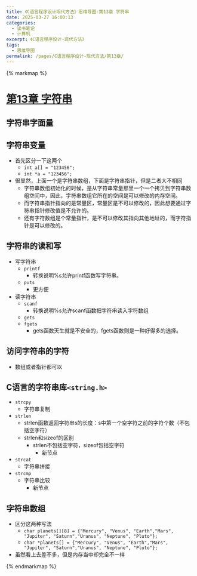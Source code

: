 ```yaml
---
title: 《C语言程序设计现代方法》思维导图-第13章 字符串
date: 2025-03-27 16:00:13
categories:
  - 读书笔记
  - 计算机
excerpt: 《C语言程序设计-现代方法》
tags:
  - 思维导图
permalink: /pages/C语言程序设计-现代方法/第13章/
---
```


{% markmap %}
# [第13章 字符串](/pages/C语言程序设计-现代方法/思维导图/汇总/)

## 字符串字面量
## 字符串变量
- 首先区分一下这两个
    - `int a[] = "123456";`
    - `int *a = "123456";`
- 很显然，上面一个是字符串数组，下面是字符串指针，但是二者大不相同
    - 字符串数组初始化的时候，是从字符串常量那里一个一个拷贝到字符串数组空间中，因此，字符串数组它所在的空间是可以修改的内存空间。
    - 而字符串指针指向的是常量区，常量区是不可以修改的，因此想要通过字符串指针修改值是不允许的。
    - 还有字符数组是个常量指针，是不可以修改其指向其他地址的，而字符指针是可以修改的。
## 字符串的读和写
- 写字符串
    - `printf`
        - 转换说明%s允许printf函数写字符串。
    - `puts`
        - 更方便
- 读字符串
    - `scanf`
        - 转换说明%s允许scanf函数把字符串读入字符数组
    - `gets`
    - `fgets`
        - gets函数天生就是不安全的，fgets函数则是一种好得多的选择。
## 访问字符串的字符
- 数组或者指针都可以
## C语言的字符串库`<string.h>`
- `strcpy`
    - 字符串复制
- `strlen`
    - strlen函数返回字符串s的长度：s中第一个空字符之前的字符个数（不包括空字符）
    - strlen和sizeof的区别
        - strlen不包括空字符，sizeof包括空字符
            - 新节点
- `strcat`
    - 字符串拼接
- `strcmp`
    - 字符串比较
        - 新节点
## 字符串数组
- 区分这两种写法
    - `char planets[][8] = {"Mercury", "Venus", "Earth","Mars", "Jupiter", "Saturn","Uranus", "Neptune", "Pluto"};`
    - `char *planets[] = {"Mercury", "Venus", "Earth","Mars", "Jupiter", "Saturn","Uranus", "Neptune", "Pluto"};`
- 虽然看上去差不多，但是内存当中却完全不一样



{% endmarkmap %}